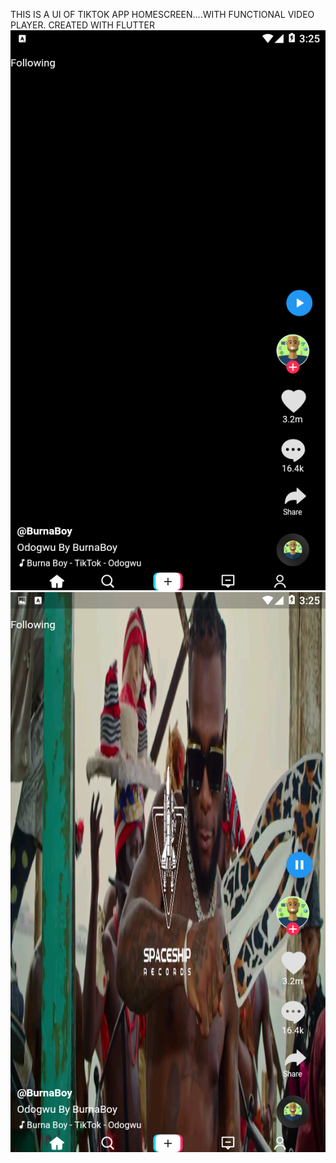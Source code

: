 THIS IS A UI OF TIKTOK APP HOMESCREEN....WITH FUNCTIONAL VIDEO PLAYER. CREATED WITH FLUTTER
![alt text](https://github.com/eyitayojason/Tiktok-Clone/blob/main/TIKTOK%20HOME.png?raw=true)
![alt text](https://github.com/eyitayojason/Tiktok-Clone/blob/main/TIKTOK%20HOME2.png?raw=true)
